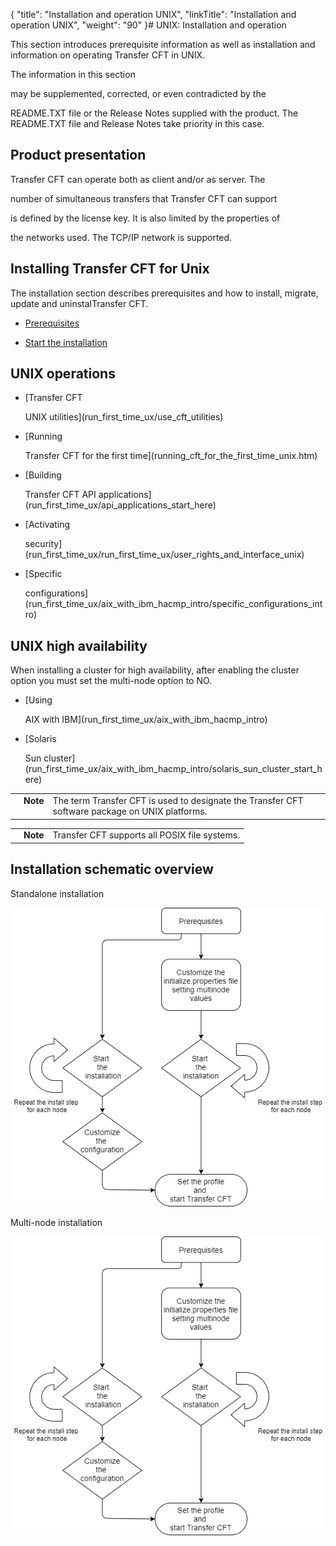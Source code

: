 {
    "title": "Installation and operation UNIX",
    "linkTitle": "Installation and operation UNIX",
    "weight": "90"
}# <span id="UNIX_operations__Start_here"></span> UNIX: Installation and operation



This section introduces prerequisite information as well as installation and information on operating Transfer CFT in UNIX.



The information in this section

may be supplemented, corrected, or even contradicted by the

README.TXT file or the Release Notes supplied with the product. The README.TXT file and Release Notes take priority in this case.



## <span id="Product_presentation"></span>Product presentation



Transfer CFT can operate both as client and/or as server. The

number of simultaneous transfers that Transfer CFT can support

is defined by the license key. It is also limited by the properties of

the networks used. The TCP/IP network is supported.



## Installing Transfer CFT for Unix



The installation section describes prerequisites and how to install, migrate, update and uninstalTransfer CFT.



-   [Prerequisites](before_you_start_unix/prereqs_overview)

-   [Start the installation](../windows_install_start_here/before_you_start_win/install_transfer_cft_1)



## UNIX operations



-   [Transfer CFT

    UNIX utilities](run_first_time_ux/use_cft_utilities)

-   [Running

    Transfer CFT for the first time](running_cft_for_the_first_time_unix.htm)

-   [Building

    Transfer CFT API applications](run_first_time_ux/api_applications_start_here)

-   [Activating

    security](run_first_time_ux/run_first_time_ux/user_rights_and_interface_unix)

-   [Specific

    configurations](run_first_time_ux/aix_with_ibm_hacmp_intro/specific_configurations_intro)



## UNIX high availability



When installing a cluster for high availability, after enabling the cluster option you must set the multi-node option to NO.



-   [Using

    AIX with IBM](run_first_time_ux/aix_with_ibm_hacmp_intro)

-   [Solaris

    Sun cluster](run_first_time_ux/aix_with_ibm_hacmp_intro/solaris_sun_cluster_start_here)



<table cellpadding="0" cellspacing="0">
   <col/>
   <col/>
   <col/>
      <tr>
         <td valign="top">         </td>
         <td valign="top"><span><b>Note</b></span>
         </td>
         <td data-mc-autonum="&lt;b&gt;Note&lt;/b&gt;" valign="top">The term 
  <span>Transfer CFT</span> is used to designate the Transfer 
 CFT software package on UNIX platforms.         </td>
      </tr>
</table>



<table cellpadding="0" cellspacing="0">
   <col/>
   <col/>
   <col/>
      <tr>
         <td valign="top">         </td>
         <td valign="top"><span><b>Note</b></span>
         </td>
         <td data-mc-autonum="&lt;b&gt;Note&lt;/b&gt;" valign="top">Transfer CFT supports all POSIX file systems.          </td>
      </tr>
</table>



## Installation schematic overview



Standalone installation



![](install_multi.png)



Multi-node installation



![](install_multi.png)

